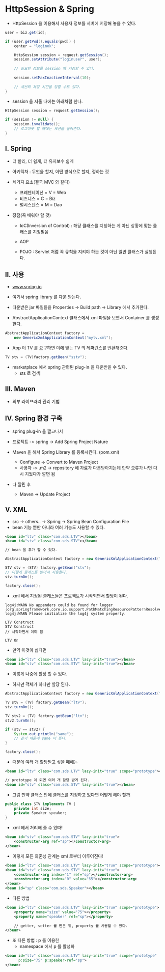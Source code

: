 # HttpSession & Spring

- HttpSession 을 이용해서 사용자 정보를 서버에 저장해 놓을 수 있다.

```java
user = biz.get(id);

if (user.getPwd().equals(pwd)) {
    center = "loginok";

    HttpSession session = request.getSession();
    session.setAttribute("loginuser", user);
    
    // 필요한 정보를 session 에 저장할 수 있다.
    
    session.setMaxInactiveInterval(10);
    
    // 세션의 저장 시간을 정할 수도 있다.
}
```

- session 을 지울 때에는 아래처럼 한다.

```java
HttpSession session = request.getSession();

if (session != null) {
    session.invalidate();
    // 로그아웃 할 때에는 세션을 풀어준다.
}
```



## I. Spring

- 더 빨리, 더 쉽게, 더 유지보수 쉽게
- 아키텍쳐 : 무엇을 할지, 어떤 방식으로 할지, 정하는 것



- 세가지 요소(결국 MVC 와 같다)
  - 프레젠테이션 = V = Web
  - 비즈니스 = C = Biz
  - 펄시스턴스 = M = Dao



- 장점(꼭 배워야 할 것)

  - IoC(Inversion of Control) : 해당 클래스를 지칭하는 게 아닌 상황에 맞는 클래스를 지칭받음

  

  - AOP
  - POJO : Servlet 처럼 꼭 규칙을 지켜야 하는 것이 아닌 일반 클래스가 실행된다.



## II. 사용

- www.spring.io
- 여기서 spring library 를 다운 받는다.

- 다운받은 jar 파일들을 Properties -> Build path -> Library 에서 추가한다.



- AbstractApplicationContext 클래스에서 xml 파일을 보면서 Container 를 생성한다.

```java
AbstractApplicationContext factory = 
    new GenericXmlApplicationContext("mytv.xml");
```



- App 이 TV 를 요구하면 이에 맞는 TV 의 레퍼런스를 반환해준다.

```java
TV stv = (TV)factory.getBean("sstv");
```



- marketplace 에서 spring 관련된 plug-in 을 다운받을 수 있다.
  - sts 로 검색



## III. Maven

- 외부 라이브러리 관리 기법

  

## IV. Spring 환경 구축

- spring plug-in 을 깔고나서
- 프로젝트 -> spring -> Add Spring Project Nature
- Maven 을 해서 Spring Library 를 등록시킨다. (pom.xml)
  - Configure -> Convert to Maven Project
  - 사용자 -> .m2 -> repository 에 자료가 다운받아지는데 만약 오류가 나면 다시 지웠다가 깔면 됨

- 다 깔린 후
  - Maven -> Update Project



## V. XML

- src -> others.. -> Spring -> Spring Bean Configuration File
- bean 기능 뿐만 아니라 여러 기능도 사용할 수 있다.

```xml
<bean id="ltv" class="com.sds.LTV"></bean>
<bean id="stv" class="com.sds.STV"></bean>

// bean 을 추가 할 수 있다.
```

```java
AbstractApplicationContext factory = new GenericXmlApplicationContext("myspring.xml");

STV stv = (STV) factory.getBean("stv");
// 이렇게 클래스를 받아서 사용한다.
stv.turnOn();

factory.close();
```



- xml 에서 지정된 클래스들은 프로젝트가 시작되면서 할당이 된다.

```
log4j:WARN No appenders could be found for logger (org.springframework.core.io.support.PathMatchingResourcePatternResolver).
log4j:WARN Please initialize the log4j system properly.

LTV Construct
STV Construct
// 시작하면서 이미 됨

LTV On
```

- 만약 이것이 싫다면

```xml
<bean id="ltv" class="com.sds.LTV" lazy-init="true"></bean>
<bean id="stv" class="com.sds.STV" lazy-init="true"></bean>
```

- 이렇게 나중에 할당 할 수 있다.



- 하지만 객체가 하나만 할당 된다.

```java
AbstractApplicationContext factory = new GenericXmlApplicationContext("myspring.xml");

TV stv = (TV) factory.getBean("ltv");
stv.turnOn();

TV stv2 = (TV) factory.getBean("ltv");
stv2.turnOn();

if (stv == stv2) {
    System.out.println("same");
    // 같기 때문에 same 이 뜬다.
}

factory.close();
```

- 때문에 여러 개 할당받고 싶을 때에는

```xml
<bean id="ltv" class="com.sds.LTV" lazy-init="true" scope="prototype"></bean>

// prototype 이 되면 여러 개 할당 받게 된다.
<bean id="stv" class="com.sds.STV" lazy-init="true"></bean>
```



- 그럼 만약 클래스 안에 클래스를 지정하고 있다면 어떻게 해야 할까

```java
public class STV implements TV {
    private int size;
    private Speaker speaker;
}
```

- xml 에서 처리해 줄 수 있따!

```xml
<bean id="stv" class="com.sds.STV" lazy-init="true">
    <constructor-arg ref="sp"></constructor-arg>
</bean>
```



- 이렇게 모든 의존성 관계는 xml 로부터 이루어진다!

```xml
<bean id="ltv" class="com.sds.LTV" lazy-init="true" scope="prototype"></bean>
<bean id="stv" class="com.sds.STV" lazy-init="true">
    <constructor-arg index="1" ref="sp"></constructor-arg>
    <constructor-arg index="0" value="65"></constructor-arg>
</bean>
<bean id="sp" class="com.sds.Speaker"></bean>
```



- 다른 방법

```xml
<bean id="ltv" class="com.sds.LTV" lazy-init="true" scope="prototype">
    <property name="size" value="75"></property>
    <property name="speaker" ref="sp"></property>
    
    // getter, setter 를 만든 뒤, property 를 사용할 수 있다.
</bean>
```



- 또 다른 방법 : p 를 이용한
  - namespace 에서 p 를 활성화

```xml
<bean id="ltv" class="com.sds.LTV" lazy-init="true" scope="prototype"
      p:size="75" p:speaker-ref="sp">
</bean>
```

